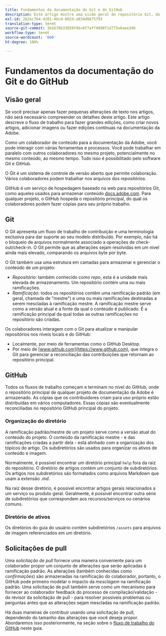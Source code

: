 ```yaml
---
title: Fundamentos da documentação do Git e do GitHub
description: Este artigo mostra uma visão geral do repositório Git, do repositório GitHub, como o conteúdo é organizado e as convenções de nomenclatura usadas para a documentação da Adobe.
exl-id: 2b2ec764-4201-4bcd-802d-a034d6675793
translation-type: tm+mt
source-git-commit: 1b1678b33059f4bc8f7aff4690f1d775e6aee2d6
workflow-type: tm+mt
source-wordcount: '660'
ht-degree: 100%

---
```


# Fundamentos da documentação do Git e do GitHub

## Visão geral

Se você precisar apenas fazer pequenas alterações de texto nos artigos, não será necessário compreender os detalhes deste artigo. Este artigo descreve o fluxo de trabalho para fazer grandes edições, como criar novos artigos, adicionar imagens ou fazer edições contínuas na documentação da Adobe.

Como um colaborador de conteúdo para a documentação da Adobe, você pode interagir com várias ferramentas e processos. Você pode trabalhar em paralelo com outros colaboradores no mesmo projeto, potencialmente no mesmo conteúdo, ao mesmo tempo. Tudo isso é possibilitado pelo software Git e GitHub.

O Git é um sistema de controle de versão aberto que permite colaboração. Vários colaboradores podem trabalhar nos arquivos dos *repositórios*.

GitHub é um serviço de hospedagem baseado na web para repositórios Git, como aqueles usados para armazenar conteúdo [docs.adobe.com](https://docs.adobe.com). Para qualquer projeto, o GitHub hospeda o repositório principal, do qual os colaboradores podem fazer cópias para seu próprio trabalho.

## Git

O Git apresenta um fluxo de trabalho de contribuição e uma terminologia exclusiva para dar suporte ao seu modelo distribuído. Por exemplo, não há o bloqueio de arquivos normalmente associado a operações de check-out/check-in. O Git permite que as alterações sejam resolvidas em um nível ainda mais elevado, comparando os arquivos byte por byte.

O Git também usa uma estrutura em camadas para armazenar e gerenciar o conteúdo de um projeto:

- *Repositório*: também conhecido como *repo*, esta é a unidade mais elevada de armazenamento. Um repositório contém uma ou mais ramificações.
- *Ramificação*: todos os repositórios contêm uma ramificação padrão (em geral, chamada de &quot;mestre&quot;) e uma ou mais ramificações destinadas a serem mescladas à ramificação mestre. A ramificação mestre serve como a versão atual e a fonte da qual o conteúdo é publicado. É a ramificação principal da qual todas as outras ramificações no repositório são criadas.

Os colaboradores interagem com o Git para atualizar e manipular repositórios nos níveis locais e do GitHub:

- Localmente, por meio de ferramentas como o GitHub Desktop.
- Por meio de [www.github.com](https://www.github.com), que integra o Git para gerenciar a reconciliação das contribuições que retornam ao repositório principal.

## GitHub

Todos os fluxos de trabalho começam e terminam no nível do GitHub, onde o repositório principal de qualquer projeto de documentação da Adobe é armazenado. As cópias que os contribuidores criam para uso próprio estão distribuídas em vários computadores. Essas cópias são eventualmente reconciliadas no repositório GitHub principal do projeto.

### Organização do diretório

A ramificação padrão/mestre de um projeto serve como a versão atual do conteúdo do projeto. O conteúdo da ramificação mestre - e das ramificações criadas a partir dela - está alinhado com a organização dos tópicos do artigo. Os subdiretórios são usados para organizar os ativos de conteúdo e imagem.

Normalmente, é possível encontrar um diretório principal `help` fora da raiz do repositório. O diretório de artigos contém um conjunto de subdiretórios. Os artigos nos subdiretórios são formatados como arquivos Markdown que usam a extensão *.md*.

Na raiz desse diretório, é possível encontrar artigos gerais relacionados a um serviço ou produto geral. Geralmente, é possível encontrar outra série de subdiretórios que correspondem aos recursos/serviços ou cenários comuns.

### Diretório de ativos

Os diretórios do guia do usuário contêm subdiretórios `/assets` para arquivos de imagem referenciados em um diretório.

<!--

### Markdown file template

For convenience, the root directory of each repository typically contains a Markdown template file named `template.md`. You can use this template file as a "starter file" if you need to create a new article for submission to the repository. The file contains:

- A **metadata header** at the top of the file, delineated by two, 3-hyphen lines. It contains the various tags used for tracking information related to the article. It also includes SEO optimizations and reporting processes that Adobe uses to evaluate the performance of the content. So the metadata is important!
- Various **examples of using Markdown** to format the elements of an article.
- General **instructions on the use of Markdown extensions**, which you can use for various types of alerts.
- Examples of **embedding video** by using an iframe.
- General **instructions on the use of docs.adobe.com extensions**, which you can use for special controls such as buttons and selectors.

-->

## Solicitações de pull

Uma *solicitação de pull* fornece uma maneira conveniente para um colaborador propor um conjunto de alterações que serão aplicadas à ramificação padrão. As alterações (também conhecidas como *confirmações*) são armazenadas na ramificação do colaborador, portanto, o GitHub pode primeiro modelar o impacto da *mesclagem* na ramificação padrão. Uma solicitação de pull também serve como um mecanismo para fornecer ao colaborador feedback do processo de compilação/validação - do revisor da solicitação de pull - para resolver possíveis problemas ou perguntas antes que as alterações sejam mescladas na ramificação padrão.

Há duas maneiras de contribuir usando uma solicitação de pull, dependendo do tamanho das alterações que você deseja propor. Abordaremos isso posteriormente, na seção sobre o [fluxo de trabalho do GitHub](local-repo.md) neste guia.
